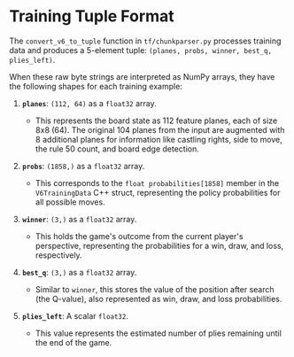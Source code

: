 # Training Tuple Format

The `convert_v6_to_tuple` function in `tf/chunkparser.py` processes training
data and produces a 5-element tuple:
`(planes, probs, winner, best_q, plies_left)`.

When these raw byte strings are interpreted as NumPy arrays, they have the
following shapes for each training example:

1.  **`planes`**: `(112, 64)` as a `float32` array.
    * This represents the board state as 112 feature planes, each of size 8x8
        (64). The original 104 planes from the input are augmented with 8
        additional planes for information like castling rights, side to move,
        the rule 50 count, and board edge detection.

2.  **`probs`**: `(1858,)` as a `float32` array.
    * This corresponds to the `float probabilities[1858]` member in the
        `V6TrainingData` C++ struct, representing the policy probabilities for
        all possible moves.

3.  **`winner`**: `(3,)` as a `float32` array.
    * This holds the game's outcome from the current player's perspective,
        representing the probabilities for a win, draw, and loss, respectively.

4.  **`best_q`**: `(3,)` as a `float32` array.
    * Similar to `winner`, this stores the value of the position after search
        (the Q-value), also represented as win, draw, and loss probabilities.

5.  **`plies_left`**: A scalar `float32`.
    * This value represents the estimated number of plies remaining until the
        end of the game.
